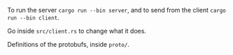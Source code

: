 To run the server `cargo run --bin server`, and to send from the client `cargo run --bin client`. 

Go inside `src/client.rs` to change what it does.

Definitions of the protobufs, inside `proto/`. 
